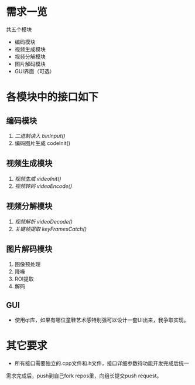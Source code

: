 # 需求一览
共五个模块
* 编码模块
* 视频生成模块
* 视频分解模块
* 图片解码模块
* GUI界面（可选）
  
# 各模块中的接口如下
## 编码模块
1. _二进制读入 binInput()_ 
2. 编码图片生成 codeInit()
## 视频生成模块
1. _视频生成 videoInit()_
2. _视频转码 videoEncode()_
## 视频分解模块
1. _视频解析 videoDecode()_
2. _关键帧提取 keyFramesCatch()_
## 图片解码模块
1. 图像预处理
2. 降噪
3. ROI提取
4. 解码
## GUI
* 使用qt库，如果有哪位童鞋艺术感特别强可以设计一套UI出来，我争取实现。
# 其它要求
* 所有接口需要独立的.cpp文件和.h文件，接口详细参数待功能开发完成后统一

需求完成后，push到自己fork repos里，向组长提交push request。